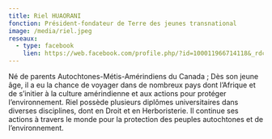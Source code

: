 ```yaml
---
title: Riel HUAORANI
fonction: Président-fondateur de Terre des jeunes transnational
image: /media/riel.jpeg
reseaux:
  - type: facebook
    lien: https://web.facebook.com/profile.php/?id=100011966714118&_rdc=1&_rdr#
---
```

Né de parents Autochtones-Métis-Amérindiens du Canada ; Dès son jeune âge, il a eu la chance de voyager dans de nombreux pays dont l’Afrique et de s’initier à la culture amérindienne et aux actions pour protéger l’environnement. Riel possède plusieurs diplômes universitaires dans diverses disciplines, dont en Droit et en Herboristerie. Il continue ses actions à travers le monde pour la protection des peuples autochtones et de l’environnement.
